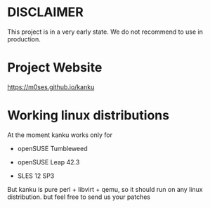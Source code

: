 # DISCLAIMER

This project is in a very early state. We do not recommend to use in production.


# Project Website

https://m0ses.github.io/kanku

# Working linux distributions

At the moment kanku works only for 

* openSUSE Tumbleweed

* openSUSE Leap 42.3

* SLES 12 SP3

But kanku is pure perl + libvirt + qemu, so it should run on any linux distribution.
but feel free to send us your patches
